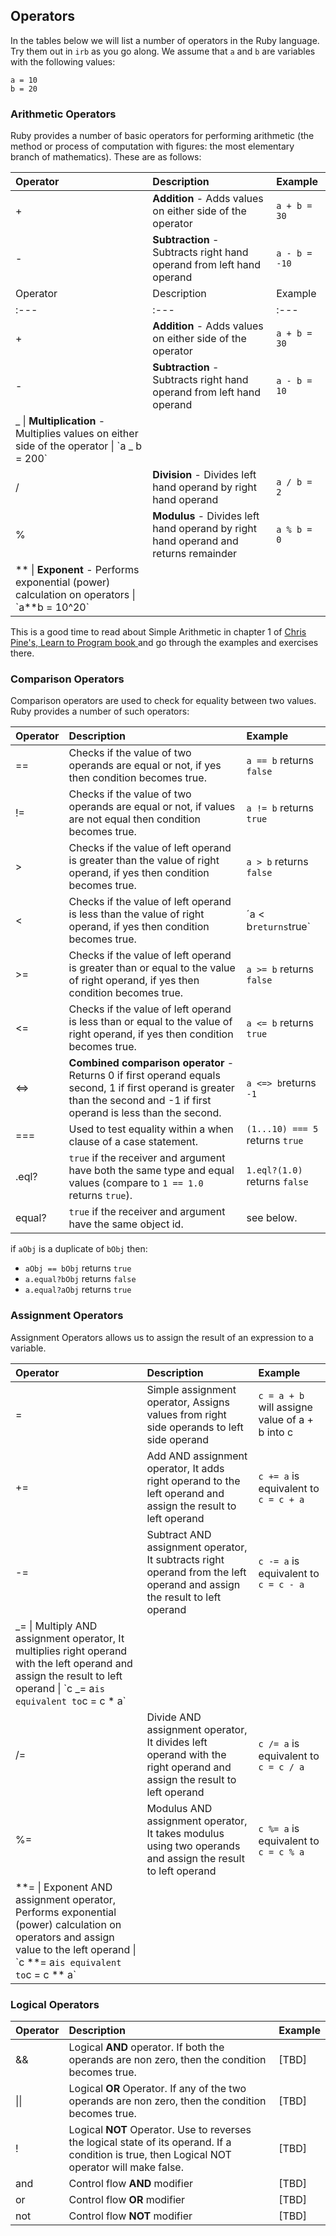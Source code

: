 ## Operators

In the tables below we will list a number of operators in the Ruby language. Try them out in `irb` as you go along. 
We assume that `a` and  `b` are variables with the following values:

```
a = 10
b = 20
```

### Arithmetic Operators

Ruby provides a number of basic operators for performing arithmetic \(the method or process of computation with figures: the most elementary branch of mathematics\). These are as follows:

| Operator | Description | Example |
| :--- | :--- | :--- |
| + | **Addition** - Adds values on either side of the operator | `a + b = 30` |
| - | **Subtraction** - Subtracts right hand operand from left hand operand | `a - b = -10` |
| Operator | Description | Example |
| :--- | :--- | :--- |
| + | **Addition** - Adds values on either side of the operator | `a + b = 30` |
| - | **Subtraction** - Subtracts right hand operand from left hand operand | `a - b = 10` |
| _    \| __**Multiplication**__ - Multiplies values on either side of the operator               \| \`a _ b = 200\` |
| \/ | **Division** - Divides left hand operand by right hand operand | `a / b = 2` |
| % | **Modulus** - Divides left hand operand by right hand operand and returns remainder | `a % b = 0` |
| **       \| **Exponent** - Performs exponential \(power\) calculation on operators                \| \`a**b = 10^20\` |

This is a good time to read about Simple Arithmetic in chapter 1 of [Chris Pine's, Learn to Program book ](https://pine.fm/LearnToProgram/chap_01.html) and go through the examples and exercises there.

### Comparison Operators

Comparison operators are used to check for equality between two values. Ruby provides a number of such operators:

| Operator | Description | Example |
| :--- | :--- | :--- |
| == | Checks if the value of two operands are equal or not, if yes then condition becomes true. | `a == b` returns `false` |
| != | Checks if the value of two operands are equal or not, if values are not equal then condition becomes true. | `a != b` returns `true` |
| &gt; | Checks if the value of left operand is greater than the value of right operand, if yes then condition becomes true. | `a > b` returns `false` |
| &lt; | Checks if the value of left operand is less than the value of right operand, if yes then condition becomes true. | ´a &lt; b`returns`true\` |
| &gt;= | Checks if the value of left operand is greater than or equal to the value of right operand, if yes then condition becomes true. | `a >= b` returns `false` |
| &lt;= | Checks if the value of left operand is less than or equal to the value of right operand, if yes then condition becomes true. | `a <= b` returns `true` |
| &lt;=&gt; | **Combined comparison operator** - Returns 0 if first operand equals second, 1 if first operand is greater than the second and -1 if first operand is less than the second. | `a <=> b`returns `-1` |
| === | Used to test equality within a when clause of a case statement. | `(1...10) === 5` returns `true` |
| .eql? | `true` if the receiver and argument have both the same type and equal values \(compare to `1 == 1.0` returns `true`\). | `1.eql?(1.0)` returns `false` |
| equal? | `true` if the receiver and argument have the same object id. | see below. |

if `aObj` is a duplicate of `bObj` then:

* `aObj == bObj` returns `true`
* `a.equal?bObj` returns `false` 
* `a.equal?aObj` returns `true`

### Assignment Operators

Assignment Operators allows us to assign the result of an expression to a variable.

| Operator | Description | Example |
| :--- | :--- | :--- |
| = | Simple assignment operator, Assigns values from right side operands to left side operand | `c = a + b` will assigne value of a + b into c |
| += | Add AND assignment operator, It adds right operand to the left operand and assign the result to left operand | `c += a` is equivalent to `c = c + a` |
| -= | Subtract AND assignment operator, It subtracts right operand from the left operand and assign the result to left operand | `c -= a` is equivalent to `c = c - a` |
| _=       \| Multiply AND assignment operator, It multiplies right operand with the left operand and assign the result to left operand    \| \`c _= a`is equivalent to`c = c \* a\` |
| \/= | Divide AND assignment operator, It divides left operand with the right operand and assign the result to left operand | `c /= a` is equivalent to `c = c / a` |
| %= | Modulus AND assignment operator, It takes modulus using two operands and assign the result to left operand | `c %= a` is equivalent to `c = c % a` |
| **=      \| Exponent AND assignment operator, Performs exponential \(power\) calculation on operators and assign value to the left operand \| \`c **= a`is equivalent to`c = c \*\* a\` |

### Logical Operators

| Operator | Description | Example |
| :--- | :--- | :--- |
| && | Logical **AND** operator. If both the operands are non zero, then the condition becomes true. | \[TBD\] |
| \|\| | Logical **OR** Operator. If any of the two operands are non zero, then the condition becomes true. | \[TBD\] |
| ! | Logical **NOT** Operator. Use to reverses the logical state of its operand. If a condition is true, then Logical NOT operator will make false. | \[TBD\] |
| and | Control flow **AND** modifier | \[TBD\] |
| or | Control flow **OR** modifier | \[TBD\] |
| not | Control flow **NOT** modifier | \[TBD\] |


